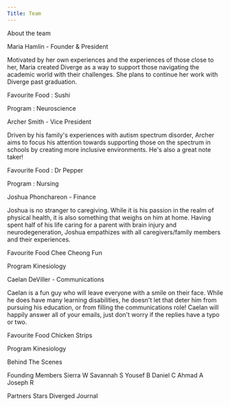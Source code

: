 ```yaml
---
Title: Team
---
```


About the team

Maria Hamlin - Founder & President

Motivated by her own experiences and the experiences of those close to her, Maria created Diverge as a way to support those navigating the academic world with their challenges. She plans to continue her work with Diverge past graduation.

Favourite Food : Sushi

Program : Neuroscience


Archer Smith - Vice President

Driven by his family's experiences with autism spectrum disorder, Archer aims to focus his attention towards supporting those on the spectrum in schools by creating more inclusive environments. He's also a great note taker!

Favourite Food : Dr Pepper

Program : Nursing


Joshua Phonchareon - Finance

Joshua is no stranger to caregiving. While it is his passion in the realm of physical health, it is also something that weighs on him at home. Having spent half of his life caring for a parent with brain injury and neurodegeneration, Joshua empathizes with all caregivers/family members and their experiences.

Favourite Food Chee Cheong Fun

Program Kinesiology


Caelan DeViller - Communications

Caelan is a fun guy who will leave everyone with a smile on their face. While he does have many learning disabilities, he doesn't let that deter him from pursuing his education, or from filling the communications role! Caelan will happily answer all of your emails, just don't worry if the replies have a typo or two.

Favourite Food Chicken Strips

Program Kinesiology


Behind The Scenes

Founding Members
Sierra W
Savannah S
Yousef B
Daniel C
Ahmad A
Joseph R

Partners​
Stars Diverged Journal
